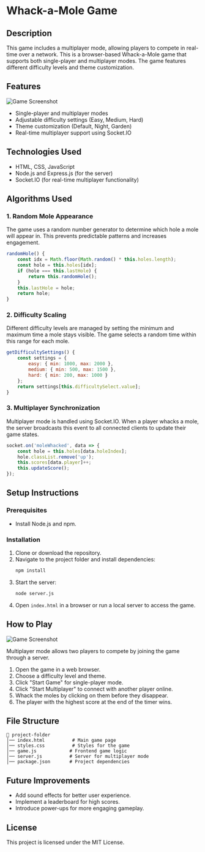 # Whack-a-Mole Game

## Description

This game includes a multiplayer mode, allowing players to compete in real-time over a network. This is a browser-based Whack-a-Mole game that supports both single-player and multiplayer modes. The game features different difficulty levels and theme customization.

## Features

![Game Screenshot](http://localhost:3000/mole.jpeg)

- Single-player and multiplayer modes
- Adjustable difficulty settings (Easy, Medium, Hard)
- Theme customization (Default, Night, Garden)
- Real-time multiplayer support using Socket.IO

## Technologies Used

- HTML, CSS, JavaScript
- Node.js and Express.js (for the server)
- Socket.IO (for real-time multiplayer functionality)

## Algorithms Used

### 1. Random Mole Appearance

The game uses a random number generator to determine which hole a mole will appear in. This prevents predictable patterns and increases engagement.

```js
randomHole() {
    const idx = Math.floor(Math.random() * this.holes.length);
    const hole = this.holes[idx];
    if (hole === this.lastHole) {
        return this.randomHole();
    }
    this.lastHole = hole;
    return hole;
}
```

### 2. Difficulty Scaling

Different difficulty levels are managed by setting the minimum and maximum time a mole stays visible. The game selects a random time within this range for each mole.

```js
getDifficultySettings() {
    const settings = {
        easy: { min: 1000, max: 2000 },
        medium: { min: 500, max: 1500 },
        hard: { min: 200, max: 1000 }
    };
    return settings[this.difficultySelect.value];
}
```

### 3. Multiplayer Synchronization

Multiplayer mode is handled using Socket.IO. When a player whacks a mole, the server broadcasts this event to all connected clients to update their game states.

```js
socket.on('moleWhacked', data => {
    const hole = this.holes[data.holeIndex];
    hole.classList.remove('up');
    this.scores[data.player]++;
    this.updateScore();
});
```

## Setup Instructions

### Prerequisites

- Install Node.js and npm.

### Installation

1. Clone or download the repository.
2. Navigate to the project folder and install dependencies:
   ```sh
   npm install
   ```
3. Start the server:
   ```sh
   node server.js
   ```
4. Open `index.html` in a browser or run a local server to access the game.

## How to Play

![Game Screenshot](http://localhost:3000/mole.jpeg)

Multiplayer mode allows two players to compete by joining the game through a server.

1. Open the game in a web browser.
2. Choose a difficulty level and theme.
3. Click "Start Game" for single-player mode.
4. Click "Start Multiplayer" to connect with another player online.
5. Whack the moles by clicking on them before they disappear.
6. The player with the highest score at the end of the timer wins.

## File Structure

```
📁 project-folder
│── index.html          # Main game page
│── styles.css          # Styles for the game
│── game.js            # Frontend game logic
│── server.js          # Server for multiplayer mode
│── package.json       # Project dependencies
```

## Future Improvements

- Add sound effects for better user experience.
- Implement a leaderboard for high scores.
- Introduce power-ups for more engaging gameplay.

## License

This project is licensed under the MIT License.

